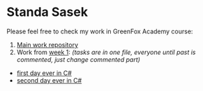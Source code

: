 # Standa Sasek
Please feel free to check my work in GreenFox Academy course:

1. [Main work repository](../green-fox-academy/StandaSasek)
2. Work from [week 1](../green-fox-academy/StandaSasek/week-01):
*(tasks are in one file, everyone until past is commented, just change commented part)*
  - [first day ever in C#](../green-fox-academy/StandaSasek/week-01/day-4)  
  - [second day ever in C#](../green-fox-academy/StandaSasek/week-01/day-5)  
